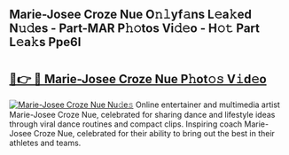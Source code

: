 ## Marie-Josee Croze Nue O𝚗𝚕yf𝚊ns L𝚎a𝚔ed N𝚞𝚍es - Part-MAR P𝚑𝚘tos Vi𝚍𝚎o - H𝚘𝚝 Part L𝚎a𝚔s Ppe6I

# <h2><a href="http://kf4o0y2.oniu.top/?m=Marie-Josee+Croze+Nue">🔗👉 🔴 Marie-Josee Croze Nue P𝚑ot𝚘𝚜 V𝚒d𝚎o</a></h2>

[![Marie-Josee Croze Nue Nu𝚍e𝚜](https://i.imgur.com/0qMVB7G.gif)](http://kf4o0y2.oniu.top/?m=Marie-Josee+Croze+Nue)
Online entertainer and multimedia artist Marie-Josee Croze Nue, celebrated for sharing dance and lifestyle ideas through viral dance routines and compact clips. Inspiring coach Marie-Josee Croze Nue, celebrated for their ability to bring out the best in their athletes and teams.  

